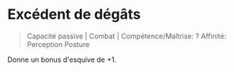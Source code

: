 # Excédent de dégâts

> Capacité passive | Combat |
> Compétence/Maîtrise: ?
> Affinité: Perception
> Posture

Donne un bonus d'esquive de +1.
